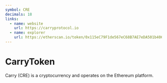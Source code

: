 ```yaml
---
symbol: CRE
decimals: 18
links:
  - name: website
    url: https://carryprotocol.io
  - name: explorer
    url: https://etherscan.io/token/0x115eC79F1de567eC68B7AE7eDA501b406626478e
---
```


# CarryToken

Carry (CRE) is a cryptocurrency and operates on the Ethereum platform.
